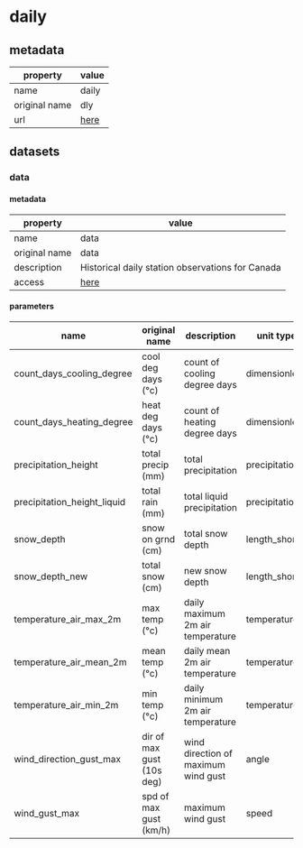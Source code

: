 # daily

## metadata

| property      | value                                                                                                                                                                              |
|---------------|------------------------------------------------------------------------------------------------------------------------------------------------------------------------------------|
| name          | daily                                                                                                                                                                              |
| original name | dly                                                                                                                                                                                |
| url           | [here](https://www.canada.ca/en/environment-climate-change/services/climate-change/canadian-centre-climate-services/display-download/technical-documentation-daily-data.html#toc0) |

## datasets

### data

#### metadata

| property      | value                                                                                                                                                                              |
|---------------|------------------------------------------------------------------------------------------------------------------------------------------------------------------------------------|
| name          | data                                                                                                                                                                               |
| original name | data                                                                                                                                                                               |
| description   | Historical daily station observations for Canada                                                                                                                                   |
| access        | [here](https://www.canada.ca/en/environment-climate-change/services/climate-change/canadian-centre-climate-services/display-download/technical-documentation-daily-data.html#toc0) |

#### parameters

| name                        | original name             | description                         | unit type     | unit | constraints |
|-----------------------------|---------------------------|-------------------------------------|---------------|------|-------------|
| count_days_cooling_degree   | cool deg days (°c)        | count of cooling degree days        | dimensionless | -    | >=0         |
| count_days_heating_degree   | heat deg days (°c)        | count of heating degree days        | dimensionless | -    | >=0         |
| precipitation_height        | total precip (mm)         | total precipitation                 | precipitation | mm   | >=0         |
| precipitation_height_liquid | total rain (mm)           | total liquid precipitation          | precipitation | mm   | >=0         |
| snow_depth                  | snow on grnd (cm)         | total snow depth                    | length_short  | cm   | >=0         |
| snow_depth_new              | total snow (cm)           | new snow depth                      | length_short  | cm   | >=0         |
| temperature_air_max_2m      | max temp (°c)             | daily maximum 2m air temperature    | temperature   | °C   | -           |
| temperature_air_mean_2m     | mean temp (°c)            | daily mean 2m air temperature       | temperature   | °C   | -           |
| temperature_air_min_2m      | min temp (°c)             | daily minimum 2m air temperature    | temperature   | °C   | -           |
| wind_direction_gust_max     | dir of max gust (10s deg) | wind direction of maximum wind gust | angle         | °    | >=0,<=360   |
| wind_gust_max               | spd of max gust (km/h)    | maximum wind gust                   | speed         | km/h | >=0         |
